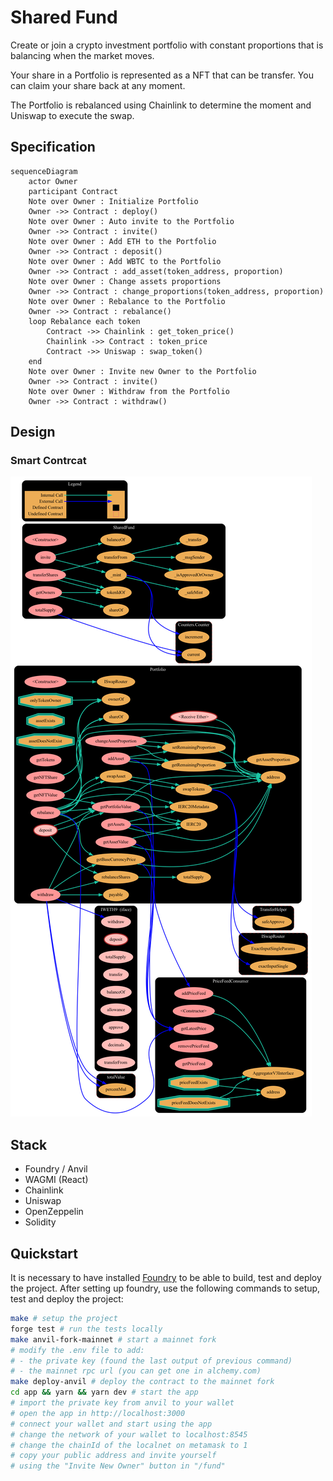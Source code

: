 # Shared Fund

Create or join a crypto investment portfolio with constant proportions that is balancing when the market moves.

Your share in a Portfolio is represented as a NFT that can be transfer. You can claim your share back at any moment.

The Portfolio is rebalanced using Chainlink to determine the moment and Uniswap to execute the swap.

## Specification

```mermaid
sequenceDiagram
    actor Owner
    participant Contract
    Note over Owner : Initialize Portfolio
    Owner ->> Contract : deploy()
    Note over Owner : Auto invite to the Portfolio  
    Owner ->> Contract : invite()
    Note over Owner : Add ETH to the Portfolio
    Owner ->> Contract : deposit()
    Note over Owner : Add WBTC to the Portfolio
    Owner ->> Contract : add_asset(token_address, proportion)
    Note over Owner : Change assets proportions
    Owner ->> Contract : change_proportions(token_address, proportion)
    Note over Owner : Rebalance to the Portfolio
    Owner ->> Contract : rebalance()
    loop Rebalance each token
        Contract ->> Chainlink : get_token_price()
        Chainlink ->> Contract : token_price
        Contract ->> Uniswap : swap_token()
    end
    Note over Owner : Invite new Owner to the Portfolio
    Owner ->> Contract : invite()
    Note over Owner : Withdraw from the Portfolio
    Owner ->> Contract : withdraw()
```

## Design

### Smart Contrcat

![graph](resources/graph.png)

## Stack

- Foundry / Anvil
- WAGMI (React)
- Chainlink
- Uniswap
- OpenZeppelin
- Solidity

## Quickstart

It is necessary to have installed [Foundry](https://book.getfoundry.sh/getting-started/installation) to be able to build, test and deploy the project. After setting up foundry, use the following commands to setup, test and deploy the project:

```sh
make # setup the project
forge test # run the tests locally
make anvil-fork-mainnet # start a mainnet fork
# modify the .env file to add:
# - the private key (found the last output of previous command)
# - the mainnet rpc url (you can get one in alchemy.com)
make deploy-anvil # deploy the contract to the mainnet fork
cd app && yarn && yarn dev # start the app
# import the private key from anvil to your wallet
# open the app in http://localhost:3000
# connect your wallet and start using the app
# change the network of your wallet to localhost:8545
# change the chainId of the localnet on metamask to 1
# copy your public address and invite yourself
# using the "Invite New Owner" button in "/fund" 
```
